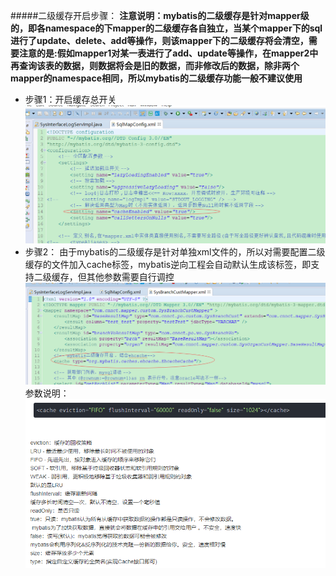 #####二级缓存开启步骤：
**注意说明：mybatis的二级缓存是针对mapper级的，即各namespace的下mapper的二级缓存各自独立，当某个mapper下的sql进行了update、delete、add等操作，则该mapper下的二级缓存将会清空，需要注意的是:假如mapper1对某一表进行了add、update等操作，在mapper2中再查询该表的数据，则数据将会是旧的数据，而非修改后的数据，除非两个mapper的namespace相同，所以mybatis的二级缓存功能一般不建议使用**
* 步骤1：开启缓存总开关
![](/assets/mybatis_cashe.png)
* 步骤2： 由于mybatis的二级缓存是针对单独xml文件的，所以对需要配置二级缓存的文件加入cache标签，mybatis逆向工程会自动默认生成该标签，即支持二级缓存，但其他参数需要自行调控
![](/assets/mybatis_cashe2.png)
参数说明：
![](/assets/mybatis_cache3.png)